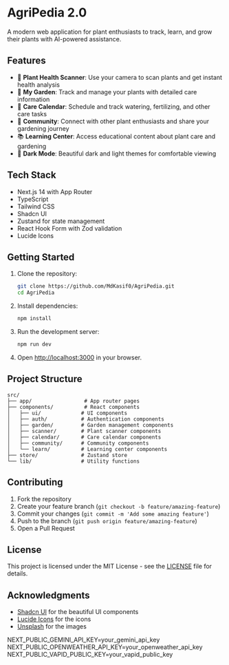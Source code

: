 # AgriPedia 2.0

A modern web application for plant enthusiasts to track, learn, and grow their plants with AI-powered assistance.

## Features

- 🌱 **Plant Health Scanner**: Use your camera to scan plants and get instant health analysis
- 📱 **My Garden**: Track and manage your plants with detailed care information
- 📅 **Care Calendar**: Schedule and track watering, fertilizing, and other care tasks
- 👥 **Community**: Connect with other plant enthusiasts and share your gardening journey
- 📚 **Learning Center**: Access educational content about plant care and gardening
- 🌙 **Dark Mode**: Beautiful dark and light themes for comfortable viewing

## Tech Stack

- Next.js 14 with App Router
- TypeScript
- Tailwind CSS
- Shadcn UI
- Zustand for state management
- React Hook Form with Zod validation
- Lucide Icons

## Getting Started

1. Clone the repository:
   ```bash
   git clone https://github.com/MdKasif0/AgriPedia.git
   cd AgriPedia
   ```

2. Install dependencies:
   ```bash
   npm install
   ```

3. Run the development server:
   ```bash
   npm run dev
   ```

4. Open [http://localhost:3000](http://localhost:3000) in your browser.

## Project Structure

```
src/
├── app/                 # App router pages
├── components/          # React components
│   ├── ui/             # UI components
│   ├── auth/           # Authentication components
│   ├── garden/         # Garden management components
│   ├── scanner/        # Plant scanner components
│   ├── calendar/       # Care calendar components
│   ├── community/      # Community components
│   └── learn/          # Learning center components
├── store/              # Zustand store
└── lib/                # Utility functions
```

## Contributing

1. Fork the repository
2. Create your feature branch (`git checkout -b feature/amazing-feature`)
3. Commit your changes (`git commit -m 'Add some amazing feature'`)
4. Push to the branch (`git push origin feature/amazing-feature`)
5. Open a Pull Request

## License

This project is licensed under the MIT License - see the [LICENSE](LICENSE) file for details.

## Acknowledgments

- [Shadcn UI](https://ui.shadcn.com/) for the beautiful UI components
- [Lucide Icons](https://lucide.dev/) for the icons
- [Unsplash](https://unsplash.com/) for the images

NEXT_PUBLIC_GEMINI_API_KEY=your_gemini_api_key
NEXT_PUBLIC_OPENWEATHER_API_KEY=your_openweather_api_key
NEXT_PUBLIC_VAPID_PUBLIC_KEY=your_vapid_public_key
